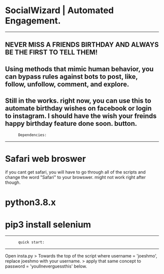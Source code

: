 # SocialWizard | Automated Engagement.
----------------------------------------
NEVER MISS A FRIENDS BIRTHDAY AND ALWAYS
BE THE FIRST TO TELL THEM!
----------------------------------
Using methods that mimic human behavior,
you can bypass rules against bots to post,
like, follow, unfollow, comment, and explore. 
----------------------------------------

Still in the works. right now, you can use 
this to automate birthday wishes
on facebook or login to instagram.
I should have the wish your freinds happy 
birthday feature done soon.
button.
-----------------------------------------
          Dependencies: 
-----------------------------------------
# Safari web broswer
if you cant get safari, you will have to go 
through all of the  scripts and change the word
"Safari" to your browswer. 
might not work right after though.
# python3.8.x
# pip3 install selenium
----------------------------------------
          quick start: 
-----------------------------------------
Open insta.py > Towards the top of the script
where username = 'joeshmo', replace joeshmo 
with your username. > apply that same concept 
to password = 'youllneverguessthis' below.
